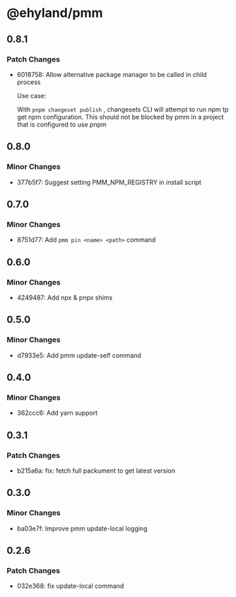 # @ehyland/pmm

## 0.8.1

### Patch Changes

- 6018758: Allow alternative package manager to be called in child process

  Use case:

  With `pnpm changeset publish` , changesets CLI will attempt to run npm tp get npm configuration. This should not be blocked by pmm in a project that is configured to use pnpm

## 0.8.0

### Minor Changes

- 377b5f7: Suggest setting PMM_NPM_REGISTRY in install script

## 0.7.0

### Minor Changes

- 8751d77: Add `pmm pin <name> <path>` command

## 0.6.0

### Minor Changes

- 4249487: Add npx & pnpx shims

## 0.5.0

### Minor Changes

- d7933e5: Add pmm update-self command

## 0.4.0

### Minor Changes

- 362ccc6: Add yarn support

## 0.3.1

### Patch Changes

- b215a6a: fix: fetch full packument to get latest version

## 0.3.0

### Minor Changes

- ba03e7f: Improve pmm update-local logging

## 0.2.6

### Patch Changes

- 032e368: fix update-local command
